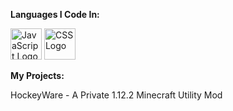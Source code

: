 
**Languages I Code In:**

<img
src="https://cdn.worldvectorlogo.com/logos/javascript.svg" alt="JavaScript Logo" width="50" height="50"/> <img src="https://cdn.worldvectorlogo.com/logos/css3.svg" alt="CSS Logo" width="50" height="50"/>

**My Projects:**

HockeyWare - A Private 1.12.2 Minecraft Utility Mod
